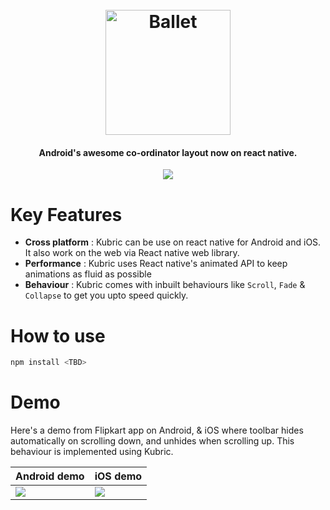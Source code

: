 <h1 align="center">
  <br>
  <img src="https://raw.githubusercontent.com/flipkart-incubator/kubric/master/kubrik_big_icon.png" alt="Ballet" width="200"/>
 
</h1>

<h4 align="center">
Android's awesome co-ordinator layout now on react native.
</h4>

<p align="center"> 
<img src="https://img.shields.io/badge/License-Apache%202.0-blue.svg">
</p>

# Key Features
- <b>Cross platform</b> : Kubric can be use on react native for Android and iOS. It also work on the web via React native web library.
- <b>Performance</b> : Kubric uses React native's animated API to keep animations as fluid as possible
- <b>Behaviour</b> : Kubric comes with inbuilt behaviours like `Scroll`, `Fade` & `Collapse` to get you upto speed quickly.

# How to use
```js
npm install <TBD>

```

# Demo
Here's a demo from Flipkart app on Android, & iOS where toolbar hides automatically on scrolling down, and unhides when scrolling up. This behaviour is implemented using Kubric.

Android demo | iOS demo
--- | ---
![](https://raw.githubusercontent.com/flipkart-incubator/kubric/master/android_ballet_demo.gif) | ![](https://raw.githubusercontent.com/flipkart-incubator/kubric/master/ios_ballet_demo.gif)




